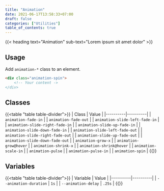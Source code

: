 ```yaml
---
title: "Animation"
date: 2021-06-17T13:58:33+07:00
draft: false
categories: ["Utilities"]
table_of_contents: true
---
```


{{< heading text="Animation" sub-text="Lorem ipsum sit amet dolor" >}}

## Usage

Add `animation-*` class to an element.

``` html
<div class="animation-spin">
    <!-- Your content ->
</div>
```

## Classes

{{<table "table table-divider">}}
| Class | Value |
|----------|----------|
| `animation-fade-in` |
| `animation-fade-out` |
| `animation-slide-left-fade-in` |
| `animation-slide-right-fade-in` |
| `animation-slide-up-fade-in` |
| `animation-slide-down-fade-in` |
| `animation-slide-left-fade-out` |
| `animation-slide-right-fade-out` |
| `animation-slide-up-fade-out` |
| `animation-slide-down-fade-out` |
| `animation-grow-x` |
| `animation-grow@hover` |
| `animation-shrink-x` |
| `animation-shrink@hover` |
| `animation-scale-in` |
| `animation-pulse` |
| `animation-pulse-in` |
| `animation-spin` |
{{</table>}}

## Variables

{{<table "table table-divider">}}
| Variable | Value |
|----------|----------|
| `--animation-duration` | `1s` |
| `--animation-delay` | `.25s` |
{{</table>}}